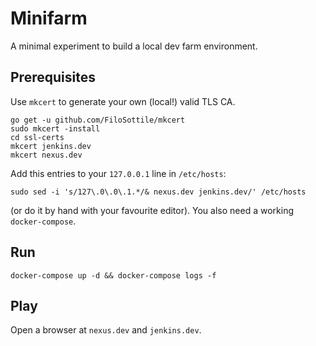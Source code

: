Minifarm
========

A minimal experiment to build a local dev farm environment.

Prerequisites
-------------

Use `mkcert` to generate your own (local!) valid TLS CA.

```shell
go get -u github.com/FiloSottile/mkcert
sudo mkcert -install
cd ssl-certs
mkcert jenkins.dev
mkcert nexus.dev
```

Add this entries to your `127.0.0.1` line in `/etc/hosts`:

```
sudo sed -i 's/127\.0\.0\.1.*/& nexus.dev jenkins.dev/' /etc/hosts
```

(or do it by hand with your favourite editor).
You also need a working `docker-compose`.


Run
---

```
docker-compose up -d && docker-compose logs -f
```

Play
----

Open a browser at `nexus.dev` and `jenkins.dev`.
